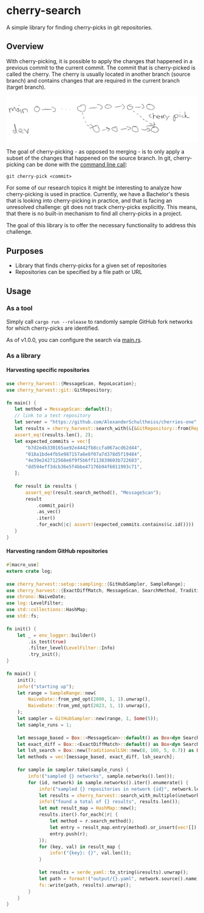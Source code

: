# cherry-search
A simple library for finding cherry-picks in git repositories. 

## Overview
With cherry-picking, it is possible to apply the changes that happened in a previous commit to the current commit. The commit that is cherry-picked is called the cherry. The cherry is usually located in another branch (source branch) and contains changes that are required in the current branch (target branch). 

![](img/cherry-pick.png)

The goal of cherry-picking - as opposed to merging - is to only apply a subset of the changes that happened on the source branch. 
In git, cherry-picking can be done with the [command line call](https://git-scm.com/docs/git-cherry-pick):
```
git cherry-pick <commit>
```

For some of our research topics it might be interesting to analyze how cherry-picking is used in practice. Currently, we have a Bachelor's thesis that is looking into cherry-picking in practice, and that is facing an unresolved challenge: git does not track cherry-picks explicitly.
This means, that there is no built-in mechanism to find all cherry-picks in a project. 

The goal of this library is to offer the necessary functionality to address this challenge. 

## Purposes
- Library that finds cherry-picks for a given set of repositories
- Repositories can be specified by a file path or URL

## Usage
### As a tool
Simply call `cargo run --release` to randomly sample GitHub fork networks for which cherry-picks are identified. 

As of v1.0.0, you can configure the search via [main.rs](src/main.rs).

### As a library

#### Harvesting specific repositories
 ```rust
 use cherry_harvest::{MessageScan, RepoLocation};
 use cherry_harvest::git::GitRepository;

fn main() {
    let method = MessageScan::default();
    // link to a test repository
    let server = "https://github.com/AlexanderSchultheiss/cherries-one".to_string();
    let results = cherry_harvest::search_with(&[&GitRepository::from(RepoLocation::Server(server))], method);
    assert_eq!(results.len(), 2);
    let expected_commits = vec![
        "b7d2e4b330165ae92e4442fb8ccfa067acd62d44",
        "018a1bde4fb5e987157a6e8f07a7d378d5f19484",
        "4e39e242712568e6f9f5b6ff113839603b722683",
        "dd594eff3dcb36e5f4bbe47176b94f6011993c71",
    ];

    for result in results {
        assert_eq!(result.search_method(), "MessageScan");
        result
            .commit_pair()
            .as_vec()
            .iter()
            .for_each(|c| assert!(expected_commits.contains(&c.id())))
    }
}
 ```

#### Harvesting random GitHub repositories
```rust
#[macro_use]
extern crate log;

use cherry_harvest::setup::sampling::{GitHubSampler, SampleRange};
use cherry_harvest::{ExactDiffMatch, MessageScan, SearchMethod, TraditionalLSH};
use chrono::NaiveDate;
use log::LevelFilter;
use std::collections::HashMap;
use std::fs;

fn init() {
    let _ = env_logger::builder()
        .is_test(true)
        .filter_level(LevelFilter::Info)
        .try_init();
}

fn main() {
    init();
    info!("starting up");
    let range = SampleRange::new(
        NaiveDate::from_ymd_opt(2000, 1, 1).unwrap(),
        NaiveDate::from_ymd_opt(2023, 1, 1).unwrap(),
    );
    let sampler = GitHubSampler::new(range, 1, Some(5));
    let sample_runs = 1;

    let message_based = Box::<MessageScan>::default() as Box<dyn SearchMethod>;
    let exact_diff = Box::<ExactDiffMatch>::default() as Box<dyn SearchMethod>;
    let lsh_search = Box::new(TraditionalLSH::new(8, 100, 5, 0.7)) as Box<dyn SearchMethod>;
    let methods = vec![message_based, exact_diff, lsh_search];

    for sample in sampler.take(sample_runs) {
        info!("sampled {} networks", sample.networks().len());
        for (id, network) in sample.networks().iter().enumerate() {
            info!("sampled {} repositories in network {id}", network.len());
            let results = cherry_harvest::search_with_multiple(&network.repositories(), &methods);
            info!("found a total of {} results", results.len());
            let mut result_map = HashMap::new();
            results.iter().for_each(|r| {
                let method = r.search_method();
                let entry = result_map.entry(method).or_insert(vec![]);
                entry.push(r);
            });
            for (key, val) in result_map {
                info!("{key}: {}", val.len());
            }

            let results = serde_yaml::to_string(&results).unwrap();
            let path = format!("output/{}.yaml", network.source().name);
            fs::write(path, results).unwrap();
        }
    }
}
```